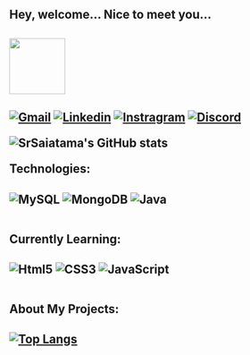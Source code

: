 <h2>Hey, welcome... Nice to meet you...<h2>
<div style="display: inline_block"> 
     <img src="https://media.tenor.com/HmbBSvvOPBgAAAAC/saittama-one.gif"width="100px">
</div>
<h2>

<div>
     
[![Gmail](https://img.shields.io/badge/Gmail-D14836?style=for-the-badge&logo=gmail&logoColor=white&link=mailto:brunoeliakim.10@gmail.com)](mailto:brunoeliakim.10@gmail.com)
[![Linkedin](https://img.shields.io/badge/LinkedIn-0077B5?style=for-the-badge&logo=linkedin&logoColor=white)](https://www.linkedin.com/in/brunoeliakim/)
[![Instragram](https://img.shields.io/badge/Instagram-E4405F?style=for-the-badge&logo=instagram&logoColor=white)](https://www.instagram.com/sr_saitama_h10/)
[![Discord](https://img.shields.io/badge/Discord-7289DA?style=for-the-badge&logo=discord&logoColor=white)](MrHolmes#4049)

![SrSaiatama's GitHub stats](https://github-readme-stats.vercel.app/api?username=SrSaitama&show_icons=true&theme=algolia)
</div>
     
Technologies:<h2>

<div style="display: inline_block">
    <img/ alt="MySQL" src="https://img.shields.io/badge/MySQL-005C84?style=for-the-badge&logo=mysql&logoColor=white">
    <img/ alt="MongoDB" src="https://img.shields.io/badge/MongoDB-4EA94B?style=for-the-badge&logo=mongodb&logoColor=white">
    <img/ alt="Java" src="https://img.shields.io/badge/Java-ED8B00?style=for-the-badge&logo=java&logoColor=white">
</div></br>

Currently Learning:<h2>

<div style="display: inline_block">
    <img/ aling="center" alt="Html5" src="https://img.shields.io/badge/HTML5-E34F26?style=for-the-badge&logo=html5&logoColor=white">
    <img/ aling="center" alt="CSS3" src="https://img.shields.io/badge/CSS3-1572B6?style=for-the-badge&logo=css3&logoColor=white">
    <img/ aling="center" alt="JavaScript" src="https://img.shields.io/badge/JavaScript-323330?style=for-the-badge&logo=javascript&logoColor=F7DF1E">
</div></br>

About My Projects:<h2>
<div>
     
[![Top Langs](https://github-readme-stats.vercel.app/api/top-langs/?username=SrSaitama)](https://github.com/SrSaitama/github-readme-stats)</br>
</div></br></br>





<!--

### Olá, pode me chamar de SrSaitama 👨🏻‍🦲

[![Instragram](https://img.shields.io/badge/Instagram-E4405F?style=for-the-badge&logo=instagram&logoColor=white)](https://www.instagram.com/sr_saitama_h10/)

![SrSaiatama's GitHub stats](https://github-readme-stats.vercel.app/api?username=SrSaitama&show_icons=true&theme=algolia)


### Tecnologia que costumo usar:

<div style="display: inline_block"><br/> 
    <img/ aling="center" alt="MySQL" src="https://img.shields.io/badge/MySQL-005C84?style=for-the-badge&logo=mysql&logoColor=white">
</div></br>


### Sistemas Operacionais que sei ultilizar:
<div style="display: inline_block">
    <img/ aling="center" alt="Ubuntu" src="https://img.shields.io/badge/Ubuntu-E95420?style=for-the-badge&logo=ubuntu&logoColor=white">
    <img/ aling="center" alt="Windows" src="https://img.shields.io/badge/Windows-0078D6?style=for-the-badge&logo=windows&logoColor=white">
</div></br>

##

### Programas que utilizo:
<div style="display: inline_block">
    <img/ aling="center" alt="Excel" src="https://img.shields.io/badge/Microsoft_Excel-217346?style=for-the-badge&logo=microsoft-excel&logoColor=white">
    <img/ aling="center" alt="PowerPoint" src="https://img.shields.io/badge/Microsoft_PowerPoint-B7472A?style=for-the-badge&logo=microsoft-powerpoint&logoColor=white">
    <img/ aling="center" alt="Word" src="https://img.shields.io/badge/Microsoft_Word-2B579A?style=for-the-badge&logo=microsoft-word&logoColor=white">
</div></br>

##

### Tecnologias que estou aprendendo:

<div style="display: inline_block"><br/> 
    <img/ aling="center" alt="Java" src="https://img.shields.io/badge/Java-ED8B00?style=for-the-badge&logo=java&logoColor=white">
    <img/ aling="center" alt="Html5" src="https://img.shields.io/badge/HTML5-E34F26?style=for-the-badge&logo=html5&logoColor=white">
    <img/ aling="center" alt="CSS3" src="https://img.shields.io/badge/CSS3-1572B6?style=for-the-badge&logo=css3&logoColor=white">

</div></br>

[![Top Langs](https://github-readme-stats.vercel.app/api/top-langs/?username=SrSaitama)](https://github.com/SrSaitama/github-readme-stats)
